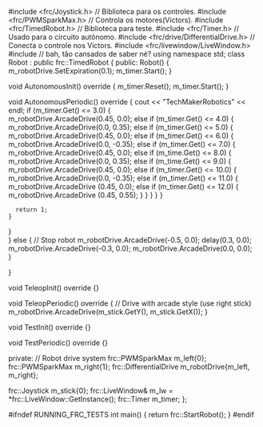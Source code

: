 #include <frc/Joystick.h> // Biblioteca para os controles.
#include <frc/PWMSparkMax.h> // Controla os motores(Victors).
#include <frc/TimedRobot.h> // Biblioteca para teste.
#include <frc/Timer.h> // Usado para o circuito autônomo.
#include <frc/drive/DifferentialDrive.h> //   Conecta o controle nos Victors.
#include <frc/livewindow/LiveWindow.h>
#include <iostream> //  bah, tão cansados de saber né?
using namespace std;
class Robot : public frc::TimedRobot {
 public:
  Robot() {
    m_robotDrive.SetExpiration(0.1);
    m_timer.Start();
  }

  void AutonomousInit() override {
    m_timer.Reset();
    m_timer.Start();
  }

  void AutonomousPeriodic() override {
    cout << "TechMakerRobotics" << endl;
    if (m_timer.Get() <= 3.0) {             
    m_robotDrive.ArcadeDrive(0.45, 0.0);
      else if (m_timer.Get() <= 4.0) {
      m_robotDrive.ArcadeDrive(0.0, 0.35);
      else if (m_timer.Get() <= 5.0) {
      m_robotDrive.ArcadeDrive(0.45, 0.0);
      else if (m_timer.Get() <= 6.0) {
      m_robotDrive.ArcadeDrive(0.0, -0.35);
      else if (m_timer.Get() <= 7.0) {
      m_robotDrive.ArcadeDrive(0.45, 0.0);
      else if (m_time.Get() <= 8.0) {
        m_robotDrive.ArcadeDrive(0.0, 0.35);
        else if (m_time.Get() <= 9.0) {
          m_robotDrive.ArcadeDrive(0.45, 0.0);
          else if (m_timer.Get() <= 10.0) {
            m_robotDrive.ArcadeDrive(0.0, -0.35);
            else if (m_timer.Get() <= 11.0) {
              m_robotDrive.ArcadeDrive (0.45, 0.0);
              else if (m_timer.Get() <= 12.0) {
                m_robotDrive.ArcadeDrive (0.45, 0.55);
              }
            }
          }
        }
       }
      
      return 1;
    }
 }    
    } else {
      // Stop robot
      m_robotDrive.ArcadeDrive(-0.5, 0.0);
      delay(0.3, 0.0);
      m_robotDrive.ArcadeDrive(-0.3, 0.0);
      m_robotDrive.ArcadeDrive(0.0, 0.0);   
    }

  }

  void TeleopInit() override {}

  void TeleopPeriodic() override {
    // Drive with arcade style (use right stick)
    m_robotDrive.ArcadeDrive(m_stick.GetY(), m_stick.GetX());
  }

  void TestInit() override {}

  void TestPeriodic() override {}

 private:
  // Robot drive system
  frc::PWMSparkMax m_left{0};
  frc::PWMSparkMax m_right{1};
  frc::DifferentialDrive m_robotDrive{m_left, m_right};

  frc::Joystick m_stick{0};
  frc::LiveWindow& m_lw = *frc::LiveWindow::GetInstance();
  frc::Timer m_timer;
};

#ifndef RUNNING_FRC_TESTS
int main() {
  return frc::StartRobot<Robot>();
}
#endif
